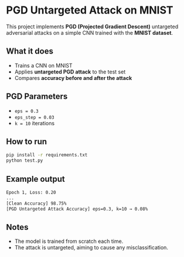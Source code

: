 # PGD Untargeted Attack on MNIST

This project implements **PGD (Projected Gradient Descent)** untargeted adversarial attacks on a simple CNN trained with the **MNIST dataset**.

## What it does

- Trains a CNN on MNIST
- Applies **untargeted PGD attack** to the test set
- Compares **accuracy before and after the attack**

## PGD Parameters

- `eps = 0.3`
- `eps_step = 0.03`
- `k = 10` iterations

## How to run

```bash
pip install -r requirements.txt
python test.py
```
## Example output
```bash
Epoch 1, Loss: 0.20
...
[Clean Accuracy] 98.75%
[PGD Untargeted Attack Accuracy] eps=0.3, k=10 → 0.08%
```

## Notes
- The model is trained from scratch each time.
- The attack is untargeted, aiming to cause any misclassification.
